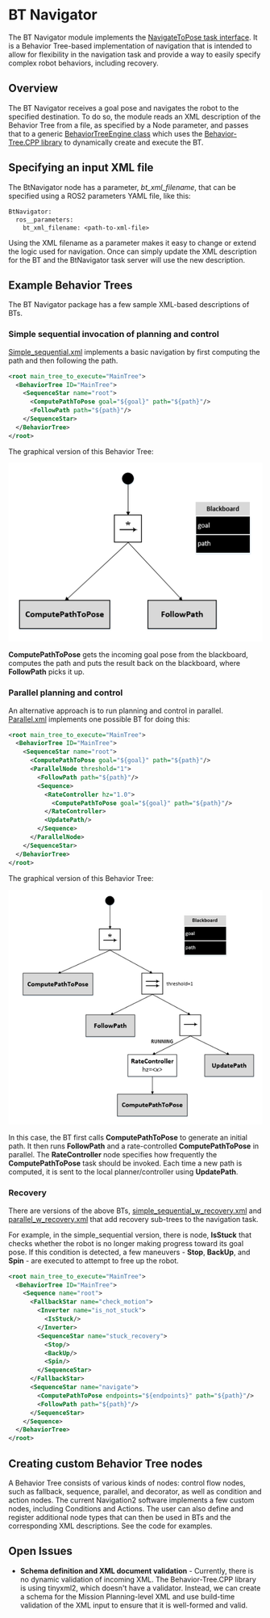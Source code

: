 # BT Navigator

The BT Navigator module implements the [NavigateToPose task interface](../nav2_tasks/include/nav2_tasks/navigate_to_pose_task.hpp). It is a Behavior Tree-based implementation of navigation that is intended to allow for flexibility in the navigation task and provide a way to easily specify complex robot behaviors, including recovery.

## Overview

The BT Navigator receives a goal pose and navigates the robot to the specified destination. To do so, the module reads an XML description of the Behavior Tree from a file, as specified by a Node parameter, and passes that to a generic [BehaviorTreeEngine class](../nav2_tasks/include/nav2_tasks/behavior_tree_engine.hpp) which uses the [Behavior-Tree.CPP library](https://github.com/BehaviorTree/BehaviorTree.CPP) to dynamically create and execute the BT. 

## Specifying an input XML file 

The BtNavigator node has a parameter, *bt_xml_filename*, that can be specified using a ROS2 parameters YAML file, like this:

```
BtNavigator:
  ros__parameters:
    bt_xml_filename: <path-to-xml-file>
```

Using the XML filename as a parameter makes it easy to change or extend the logic used for navigation. Once can simply update the XML description for the BT and the BtNavigator task server will use the new description.

## Example Behavior Trees

The BT Navigator package has a few sample XML-based descriptions of BTs. 

### Simple sequential invocation of planning and control

[Simple_sequential.xml](behavior_trees/simple_sequential.xml) implements a basic navigation by first computing the path and then following the path. 

```XML
<root main_tree_to_execute="MainTree">
  <BehaviorTree ID="MainTree">
    <SequenceStar name="root">
      <ComputePathToPose goal="${goal}" path="${path}"/>
      <FollowPath path="${path}"/>
    </SequenceStar>
  </BehaviorTree>
</root>
```

The graphical version of this Behavior Tree:

<img src="./doc/simple.png" title="Simple Navigation Behavior Tree">

**ComputePathToPose** gets the incoming goal pose from the blackboard, computes the path and puts the result back on the blackboard, where **FollowPath** picks it up.

### Parallel planning and control

An alternative approach is to run planning and control in parallel. [Parallel.xml](behavior_trees/parallel.xml) implements one possible BT for doing this:

```XML
<root main_tree_to_execute="MainTree">
  <BehaviorTree ID="MainTree">
    <SequenceStar name="root">
      <ComputePathToPose goal="${goal}" path="${path}"/>
      <ParallelNode threshold="1">
        <FollowPath path="${path}"/>
        <Sequence>
          <RateController hz="1.0">
            <ComputePathToPose goal="${goal}" path="${path}"/>
          </RateController>
          <UpdatePath/>
        </Sequence>
      </ParallelNode>
    </SequenceStar>
  </BehaviorTree>
</root>
```

The graphical version of this Behavior Tree:

<img src="./doc/parallel.png" title="Parallel version of the Navigation Behavior Tree">

In this case, the BT first calls **ComputePathToPose** to generate an initial path. It then runs **FollowPath** and a rate-controlled **ComputePathToPose** in parallel. The **RateController** node specifies how frequently the **ComputePathToPose** task should be invoked. Each time a new path is computed, it is sent to the local planner/controller using **UpdatePath**.

### Recovery 

There are versions of the above BTs, [simple_sequential_w_recovery.xml](behavior_trees/simple_sequential_w_recovery.xml) and [parallel_w_recovery.xml](behavior_trees/parallel_w_recovery.xml) that add recovery sub-trees to the navigation task. 

For example, in the simple_sequential version, there is node, **IsStuck** that checks whether the robot is no longer making progress toward its goal pose. If this condition is detected, a few maneuvers - **Stop**, **BackUp**, and **Spin** - are executed to attempt to free up the robot. 

```XML
<root main_tree_to_execute="MainTree">
  <BehaviorTree ID="MainTree">
    <Sequence name="root">
      <FallbackStar name="check_motion">
        <Inverter name="is_not_stuck">
          <IsStuck/>
        </Inverter>
        <SequenceStar name="stuck_recovery">
          <Stop/>
          <BackUp/>
          <Spin/>
        </SequenceStar>
      </FallbackStar>
      <SequenceStar name="navigate">
        <ComputePathToPose endpoints="${endpoints}" path="${path}"/>
        <FollowPath path="${path}"/>
      </SequenceStar>
    </Sequence>
  </BehaviorTree>
</root>
```

## Creating custom Behavior Tree nodes

A Behavior Tree consists of various kinds of nodes: control flow nodes, such as fallback, sequence, parallel, and decorator, as well as condition and action nodes. The current Navigation2 software implements a few custom nodes, including Conditions and Actions. The user can also define and register additional node types that can then be used in BTs and the corresponding XML descriptions. See the code for examples. 

## Open Issues

* **Schema definition and XML document validation** - Currently, there is no dynamic validation of incoming XML. The Behavior-Tree.CPP library is using tinyxml2, which doesn't have a validator. Instead, we can create a schema for the Mission Planning-level XML and use build-time validation of the XML input to ensure that it is well-formed and valid.
